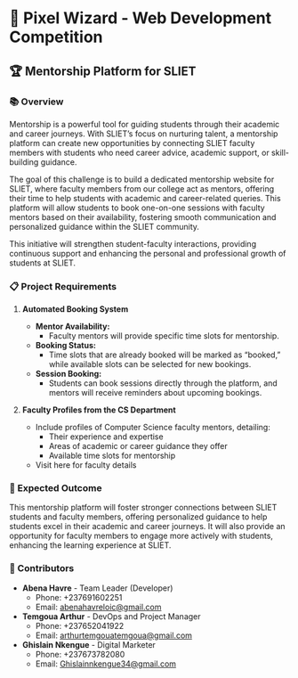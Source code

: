 # 🎨 Pixel Wizard - Web Development Competition

## 🏆 Mentorship Platform for SLIET

### 📚 Overview
Mentorship is a powerful tool for guiding students through their academic and career journeys. With SLIET’s focus on nurturing talent, a mentorship platform can create new opportunities by connecting SLIET faculty members with students who need career advice, academic support, or skill-building guidance.

The goal of this challenge is to build a dedicated mentorship website for SLIET, where faculty members from our college act as mentors, offering their time to help students with academic and career-related queries. This platform will allow students to book one-on-one sessions with faculty mentors based on their availability, fostering smooth communication and personalized guidance within the SLIET community.

This initiative will strengthen student-faculty interactions, providing continuous support and enhancing the personal and professional growth of students at SLIET.

### 📋 Project Requirements
1. **Automated Booking System**
   - **Mentor Availability:**
     - Faculty mentors will provide specific time slots for mentorship.
   - **Booking Status:**
     - Time slots that are already booked will be marked as “booked,” while available slots can be selected for new bookings.
   - **Session Booking:**
     - Students can book sessions directly through the platform, and mentors will receive reminders about upcoming bookings.

2. **Faculty Profiles from the CS Department**
   - Include profiles of Computer Science faculty mentors, detailing:
     - Their experience and expertise
     - Areas of academic or career guidance they offer
     - Available time slots for mentorship
   - Visit here for faculty details

### 🎯 Expected Outcome
This mentorship platform will foster stronger connections between SLIET students and faculty members, offering personalized guidance to help students excel in their academic and career journeys. It will also provide an opportunity for faculty members to engage more actively with students, enhancing the learning experience at SLIET.

### 👥 Contributors
- **Abena Havre** - Team Leader (Developer)
  - Phone: +237691602251
  - Email: abenahavreloic@gmail.com
- **Temgoua Arthur** - DevOps and Project Manager
  - Phone: +237652041922
  - Email: arthurtemgouatemgoua@gmail.com
- **Ghislain Nkengue** - Digital Marketer
  - Phone: +237673782080
  - Email: Ghislainnkengue34@gmail.com

